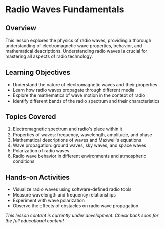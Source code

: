 # Radio Waves Fundamentals

## Overview
This lesson explores the physics of radio waves, providing a thorough understanding of electromagnetic wave properties, behavior, and mathematical descriptions. Understanding radio waves is crucial for mastering all aspects of radio technology.

## Learning Objectives
- Understand the nature of electromagnetic waves and their properties
- Learn how radio waves propagate through different media
- Explore the mathematics of wave motion in the context of radio
- Identify different bands of the radio spectrum and their characteristics

## Topics Covered
1. Electromagnetic spectrum and radio's place within it
2. Properties of waves: frequency, wavelength, amplitude, and phase
3. Mathematical descriptions of waves and Maxwell's equations
4. Wave propagation: ground waves, sky waves, and space waves
5. Polarization of radio waves
6. Radio wave behavior in different environments and atmospheric conditions

## Hands-on Activities
- Visualize radio waves using software-defined radio tools
- Measure wavelength and frequency relationships
- Experiment with wave polarization
- Observe the effects of obstacles on radio wave propagation

*This lesson content is currently under development. Check back soon for the full educational content!* 